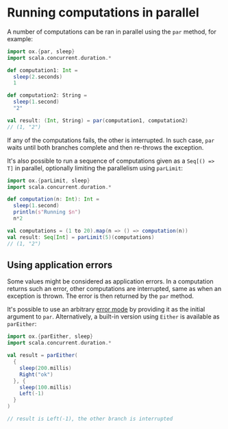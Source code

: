# Running computations in parallel

A number of computations can be ran in parallel using the `par` method, for example:

```scala
import ox.{par, sleep}
import scala.concurrent.duration.*

def computation1: Int =
  sleep(2.seconds)
  1

def computation2: String =
  sleep(1.second)
  "2"

val result: (Int, String) = par(computation1, computation2)
// (1, "2")
```

If any of the computations fails, the other is interrupted. In such case, `par` waits until both branches complete 
and then re-throws the exception.

It's also possible to run a sequence of computations given as a `Seq[() => T]` in parallel, optionally limiting the
parallelism using `parLimit`:

```scala
import ox.{parLimit, sleep}
import scala.concurrent.duration.*

def computation(n: Int): Int =
  sleep(1.second)
  println(s"Running $n")
  n*2

val computations = (1 to 20).map(n => () => computation(n))
val result: Seq[Int] = parLimit(5)(computations)
// (1, "2")
```

## Using application errors

Some values might be considered as application errors. In a computation returns such an error, other computations are 
interrupted, same as when an exception is thrown. The error is then returned by the `par` method.

It's possible to use an arbitrary [error mode](error-handling.md) by providing it as the initial argument to `par`.
Alternatively, a built-in version using `Either` is available as `parEither`:

```scala
import ox.{parEither, sleep}
import scala.concurrent.duration.*

val result = parEither(
  {
    sleep(200.millis)
    Right("ok")
  }, {
    sleep(100.millis)
    Left(-1)
  }
)

// result is Left(-1), the other branch is interrupted
```
